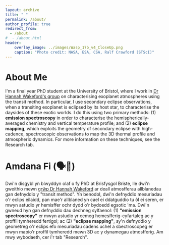 ```yaml
---
layout: archive
title: " "
permalink: /about/
author_profile: true
redirect_from: 
  - /about
#  - /about.html
header:
    overlay_image: ../images/Wasp_17b_v4_CloseUp.png
    caption: "Photo credit: NASA, ESA, CSA, Ralf Crawford (STScI)"
---
```


About Me
======
I'm a final year PhD student at the University of Bristol, where I work in [Dr Hannah Wakeford's group](https://stellarplanet.org/research-group/) on characterising exoplanet atmospheres using the transit method. In particular, I use secondary eclipse observations, when a transiting exoplanet is eclipsed by its host star, to characterise the daysides of these exotic worlds. I do this using two primary methods: (1) **emission spectroscopy** in order to characterise the hemispherically-averaged chemistry and vertical temperature profile; and (2) **eclipse mapping**, which exploits the geometry of secondary eclipse with high-cadence, spectroscopic observations to map the 3D thermal profile and atmospheric dynamics. For more information on these techniques, see the Research tab.

Amdana Fi (🗣️🏴󠁧󠁢󠁷󠁬󠁳󠁿)
======
Dwi'n disgybl yn blwyddyn olaf o fy PhD at Brisfysgol Briste, lle dwi'n gweithio mewn [grŵp Dr Hannah Wakeford](https://stellarplanet.org/research-group/) ar deall atmosfferau allblanedau gan defnyddio y "transit method". Yn benodol, dwi'n defnyddio mesuriadau o'r eclips eilaidd, pan mae'r allblaned yn cael ei ddatguddio tu ôl ei seren, er mwyn astudio yr hemisffer ochr dydd o'r bydoedd egsotic 'ma. Dwi'n gwneud hyn gan defnyddio dau dechneg sylfaenol: (1) **"emission spectroscopy"** er mwyn astudio yr cemeg hemesfferig-cyfartaleg ac y proffil tymheredd fertigol; ac (2) **"eclipse mapping"**, sy'n defnyddio y geometreg o'r eclips efo mesuriadau cadens uchel a sbectroscopeg er mwyn mapio'r proffil tymheredd mewn 3D ac y dynamegau atmosfferig. Am mwy wybodaeth, cer i'r tab "Research".

